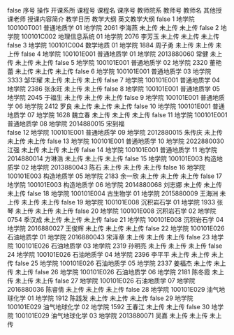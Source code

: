 false	序号	操作	开课系所	课程号	课程名	课序号	教师院系	教师号	教师名	其他授课老师	授课内容简介	教学日历	教学大纲	英文教学大纲
false	1		地学院	100100T001	普通地质学	01	地学院	2061	李海燕			未上传	未上传	未上传
false	2		地学院	100101C002	地理信息系统	01	地学院	2076	李芳玉			未上传	未上传	未上传
false	3		地学院	100101C004	数学地质	01	地学院	1884	周子勇			未上传	未上传	未上传
false	4		地学院	100101E001	普通地质学	01	地学院	2013880060	常健			未上传	未上传	未上传
false	5		地学院	100101E001	普通地质学	02	地学院	2320	董艳蕾			未上传	未上传	未上传
false	6		地学院	100101E001	普通地质学	03	地学院	3333	邹华耀			未上传	未上传	未上传
false	7		地学院	100101E001	普通地质学	04	地学院	2386	张永旺				未上传	未上传
false	8		地学院	100101E001	普通地质学	05	地学院	2045	于福生			未上传	未上传	未上传
false	9		地学院	100101E001	普通地质学	06	地学院	2412	罗良			未上传	未上传	未上传
false	10		地学院	100101E001	普通地质学	07	地学院	1628	魏立春			未上传	未上传	未上传
false	11		地学院	100101E001	普通地质学	08	地学院	2014880015	宋到福					
false	12		地学院	100101E001	普通地质学	09	地学院	2012880015	朱传庆			未上传	未上传	未上传
false	13		地学院	100101E001	普通地质学	10	地学院	2022880030	江强			未上传	未上传	未上传
false	14		地学院	100101E001	普通地质学	11	地学院	2014880014	方琳浩			未上传	未上传	未上传
false	15		地学院	100101E003	构造地质学	02	地学院	2013880043	陈石			未上传	未上传	未上传
false	16		地学院	100101E003	构造地质学	05	地学院	2183	余一欣			未上传	未上传	未上传
false	17		地学院	100101E003	构造地质学	06	地学院	2014880068	刘志娜			未上传	未上传	未上传
false	18		地学院	100101E004	古生物学	01	地学院	2015880009	王海洲			未上传	未上传	未上传
false	19		地学院	100101E008	沉积岩石学	01	地学院	1933	张琴			未上传	未上传	未上传
false	20		地学院	100101E008	沉积岩石学	02	地学院	0754	季汉成			未上传	未上传	未上传
false	21		地学院	100101E008	沉积岩石学	04	地学院	2016880027	王俊辉			未上传	未上传	未上传
false	22		地学院	100101E026	石油地质学	01	地学院	2016880043	宋泽章			未上传	未上传	未上传
false	23		地学院	100101E026	石油地质学	03	地学院	2319	孙明亮			未上传	未上传	未上传
false	24		地学院	100101E026	石油地质学	04	地学院	2396	李平平			未上传	未上传	未上传
false	25		地学院	100101E026	石油地质学	05	地学院	2337	姜福杰			未上传	未上传	未上传
false	26		地学院	100101E026	石油地质学	06	地学院	2181	陈冬霞			未上传	未上传	未上传
false	27		地学院	100101E026	石油地质学	07	地学院	2016880036	陈睿倩			未上传	未上传	未上传
false	28		地学院	100101E029	油气地球化学	01	地学院	1912	陈践发			未上传	未上传	未上传
false	29		地学院	100101E029	油气地球化学	02	地学院	1592	王春江				未上传	未上传
false	30		地学院	100101E029	油气地球化学	03	地学院	2013880071	吴嘉			未上传	未上传	未上传